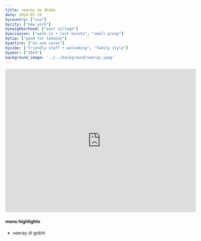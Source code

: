 ```yaml
---
title: veeray da dhaba
date: 2024-01-18
bycountry: ["usa"]
bycity: ["new york"]
byneighborhood: ["east village"]
byoccasion: ["walk-in • last minute", "small group"]
bytip: ["good for takeout"]
byattire: ["no one cares"]
byvibe: ["friendly staff • welcoming", "family style"]
byyear: ["2024"]
background_image: '../../background/veeray.jpeg'
---
```


<iframe src="https://www.google.com/maps/embed?pb=!1m18!1m12!1m3!1d3023.417627722991!2d-73.98529288825034!3d40.730835136342776!2m3!1f0!2f0!3f0!3m2!1i1024!2i768!4f13.1!3m3!1m2!1s0x89c2590c51617f5d%3A0x3d630b394bf9505e!2sVeeray%20da%20Dhaba!5e0!3m2!1sen!2sus!4v1705875356814!5m2!1sen!2sus" width="600" height="450" style="border:0;" allowfullscreen="" loading="lazy" referrerpolicy="no-referrer-when-downgrade"></iframe>

#### menu highlights
* veeray di gobhi